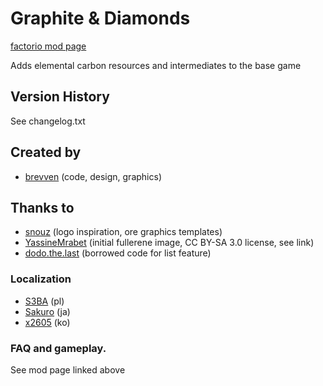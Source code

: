# Graphite & Diamonds

[factorio mod page](https://mods.factorio.com/mod/bzcarbon)

Adds elemental carbon resources and intermediates to the base game

## Version History
See changelog.txt

## Created by

- [brevven](https://mods.factorio.com/user/brevven) (code, design, graphics)

## Thanks to 
- [snouz](https://github.com/snouz) (logo inspiration, ore graphics templates)
- [YassineMrabet](https://commons.wikimedia.org/wiki/File:Fullerene.png) (initial fullerene image, CC BY-SA 3.0 license, see link)
- [dodo.the.last](https://mods.factorio.com/mod/big-data-string) (borrowed code for list feature)

### Localization

- [S3BA](https://github.com/S3BA-pl) (pl)
- [Sakuro](https://github.com/sakuro) (ja)
- [x2605](https://github.com/x2605) (ko)


### FAQ and gameplay. 
See mod page linked above
